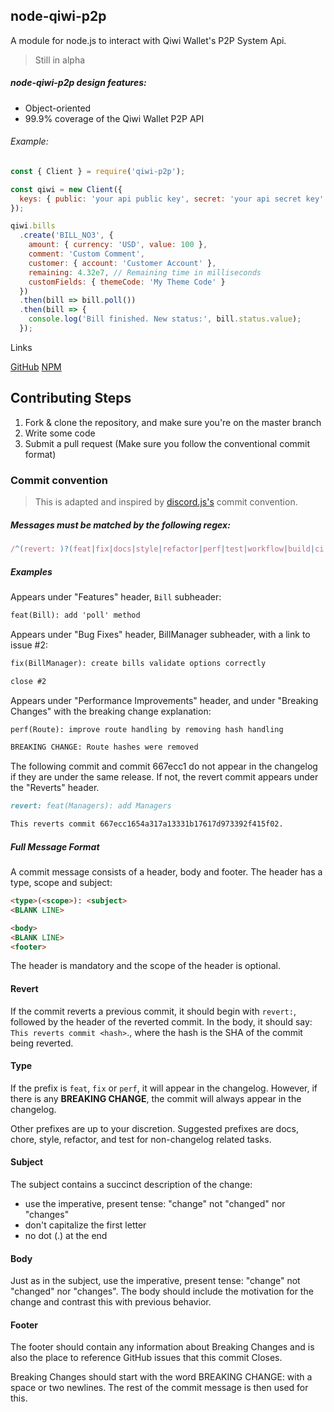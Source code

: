 ## node-qiwi-p2p

A module for node.js to interact with Qiwi Wallet's P2P System Api.

> Still in alpha

##### node-qiwi-p2p design features:

- Object-oriented
- 99.9% coverage of the Qiwi Wallet P2P API

###### Example:

```js
const { Client } = require('qiwi-p2p');

const qiwi = new Client({
  keys: { public: 'your api public key', secret: 'your api secret key' }
});

qiwi.bills
  .create('BILL_NO3', {
    amount: { currency: 'USD', value: 100 },
    comment: 'Custom Comment',
    customer: { account: 'Customer Account' },
    remaining: 4.32e7, // Remaining time in milliseconds
    customFields: { themeCode: 'My Theme Code' }
  })
  .then(bill => bill.poll())
  .then(bill => {
    console.log('Bill finished. New status:', bill.status.value);
  });
```

Links

[GitHub](https://github.com/zargovv/node-qiwi-p2p)
[NPM](https://npmjs.com/package/qiwi-p2p)

## Contributing Steps

1. Fork & clone the repository, and make sure you're on the master branch
2. Write some code
3. Submit a pull request (Make sure you follow the conventional commit format)

### Commit convention

> This is adapted and inspired by [discord.js's](https://github.com/discordjs/discord.js-next/blob/master/.github/COMMIT_CONVENTION.md) commit convention.

##### Messages must be matched by the following regex:

```js
/^(revert: )?(feat|fix|docs|style|refactor|perf|test|workflow|build|ci|chore|types|wip)(\(.+\))?: .{1,72}/;
```

##### Examples

Appears under "Features" header, `Bill` subheader:

```md
feat(Bill): add 'poll' method
```

Appears under "Bug Fixes" header, BillManager subheader, with a link to issue #2:

```md
fix(BillManager): create bills validate options correctly

close #2
```

Appears under "Performance Improvements" header, and under "Breaking Changes" with the breaking change explanation:

```md
perf(Route): improve route handling by removing hash handling

BREAKING CHANGE: Route hashes were removed
```

The following commit and commit 667ecc1 do not appear in the changelog if they are under the same release. If not, the revert commit appears under the "Reverts" header.

```md
revert: feat(Managers): add Managers

This reverts commit 667ecc1654a317a13331b17617d973392f415f02.
```

##### Full Message Format

A commit message consists of a header, body and footer. The header has a type, scope and subject:

```md
<type>(<scope>): <subject>
<BLANK LINE>

<body>
<BLANK LINE>
<footer>
```

The header is mandatory and the scope of the header is optional.

#### Revert

If the commit reverts a previous commit, it should begin with `revert:`, followed by the header of the reverted commit. In the body, it should say: `This reverts commit <hash>`., where the hash is the SHA of the commit being reverted.

#### Type

If the prefix is `feat`, `fix` or `perf`, it will appear in the changelog. However, if there is any **BREAKING CHANGE**, the commit will always appear in the changelog.

Other prefixes are up to your discretion. Suggested prefixes are docs, chore, style, refactor, and test for non-changelog related tasks.

#### Subject

The subject contains a succinct description of the change:

- use the imperative, present tense: "change" not "changed" nor "changes"
- don't capitalize the first letter
- no dot (.) at the end

#### Body

Just as in the subject, use the imperative, present tense: "change" not "changed" nor "changes". The body should include the motivation for the change and contrast this with previous behavior.

#### Footer

The footer should contain any information about Breaking Changes and is also the place to reference GitHub issues that this commit Closes.

Breaking Changes should start with the word BREAKING CHANGE: with a space or two newlines. The rest of the commit message is then used for this.
